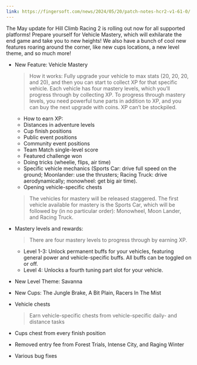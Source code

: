 ```yaml
---
link: https://fingersoft.com/news/2024/05/20/patch-notes-hcr2-v1-61-0/
---
```

The May update for Hill Climb Racing 2 is rolling out now for all supported platforms! Prepare yourself for Vehicle Mastery, which will exhilarate the end game and take you to new heights! We also have a bunch of cool new features roaring around the corner, like new cups locations, a new level theme, and so much more!

- New Feature: Vehicle Mastery
  > How it works: Fully upgrade your vehicle to max stats (20, 20, 20, and 20), and then you can start to collect XP for that specific vehicle. Each vehicle has four mastery levels, which you’ll progress through by collecting XP. To progress through mastery levels, you need powerful tune parts in addition to XP, and you can buy the next upgrade with coins. XP can’t be stockpiled.
  - How to earn XP:
  - Distances in adventure levels
  - Cup finish positions
  - Public event positions
  - Community event positions
  - Team Match single-level score
  - Featured challenge won
  - Doing tricks (wheelie, flips, air time)
  - Specific vehicle mechanics (Sports Car: drive full speed on the ground; Moonlander: use the thrusters; Racing Truck: drive aerodynamically; monowheel: get big air time).
  - Opening vehicle-specific chests
    
  > The vehicles for mastery will be released staggered. The first vehicle available for mastery is the Sports Car, which will be followed by (in no particular order): Monowheel, Moon Lander, and Racing Truck.

- Mastery levels and rewards:
  > There are four mastery levels to progress through by earning XP.
  - Level 1-3: Unlock permanent buffs for your vehicles, featuring general power and vehicle-specific buffs. All buffs can be toggled on or off.
  - Level 4: Unlocks a fourth tuning part slot for your vehicle.

- New Level Theme: Savanna
- New Cups: The Jungle Brake, A Bit Plain, Racers In The Mist
- Vehicle chests
  > Earn vehicle-specific chests from vehicle-specific daily- and distance tasks
- Cups chest from every finish position
- Removed entry fee from Forest Trials, Intense City, and Raging Winter
- Various bug fixes
